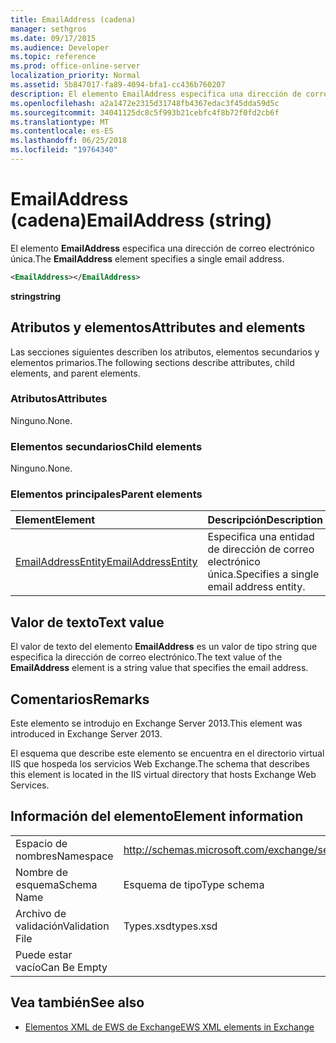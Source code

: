 ```yaml
---
title: EmailAddress (cadena)
manager: sethgros
ms.date: 09/17/2015
ms.audience: Developer
ms.topic: reference
ms.prod: office-online-server
localization_priority: Normal
ms.assetid: 5b847017-fa89-4094-bfa1-cc436b760207
description: El elemento EmailAddress especifica una dirección de correo electrónico única.
ms.openlocfilehash: a2a1472e2315d31748fb4367edac3f45dda59d5c
ms.sourcegitcommit: 34041125dc8c5f993b21cebfc4f8b72f0fd2cb6f
ms.translationtype: MT
ms.contentlocale: es-ES
ms.lasthandoff: 06/25/2018
ms.locfileid: "19764340"
---
```

# <a name="emailaddress-string"></a><span data-ttu-id="054c4-103">EmailAddress (cadena)</span><span class="sxs-lookup"><span data-stu-id="054c4-103">EmailAddress (string)</span></span>

<span data-ttu-id="054c4-104">El elemento **EmailAddress** especifica una dirección de correo electrónico única.</span><span class="sxs-lookup"><span data-stu-id="054c4-104">The **EmailAddress** element specifies a single email address.</span></span> 
  
```XML
<EmailAddress></EmailAddress>
```

 <span data-ttu-id="054c4-105">**string**</span><span class="sxs-lookup"><span data-stu-id="054c4-105">**string**</span></span>
## <a name="attributes-and-elements"></a><span data-ttu-id="054c4-106">Atributos y elementos</span><span class="sxs-lookup"><span data-stu-id="054c4-106">Attributes and elements</span></span>

<span data-ttu-id="054c4-107">Las secciones siguientes describen los atributos, elementos secundarios y elementos primarios.</span><span class="sxs-lookup"><span data-stu-id="054c4-107">The following sections describe attributes, child elements, and parent elements.</span></span>
  
### <a name="attributes"></a><span data-ttu-id="054c4-108">Atributos</span><span class="sxs-lookup"><span data-stu-id="054c4-108">Attributes</span></span>

<span data-ttu-id="054c4-109">Ninguno.</span><span class="sxs-lookup"><span data-stu-id="054c4-109">None.</span></span>
  
### <a name="child-elements"></a><span data-ttu-id="054c4-110">Elementos secundarios</span><span class="sxs-lookup"><span data-stu-id="054c4-110">Child elements</span></span>

<span data-ttu-id="054c4-111">Ninguno.</span><span class="sxs-lookup"><span data-stu-id="054c4-111">None.</span></span>
  
### <a name="parent-elements"></a><span data-ttu-id="054c4-112">Elementos principales</span><span class="sxs-lookup"><span data-stu-id="054c4-112">Parent elements</span></span>

|<span data-ttu-id="054c4-113">**Element**</span><span class="sxs-lookup"><span data-stu-id="054c4-113">**Element**</span></span>|<span data-ttu-id="054c4-114">**Descripción**</span><span class="sxs-lookup"><span data-stu-id="054c4-114">**Description**</span></span>|
|:-----|:-----|
|[<span data-ttu-id="054c4-115">EmailAddressEntity</span><span class="sxs-lookup"><span data-stu-id="054c4-115">EmailAddressEntity</span></span>](emailaddressentity.md) <br/> |<span data-ttu-id="054c4-116">Especifica una entidad de dirección de correo electrónico única.</span><span class="sxs-lookup"><span data-stu-id="054c4-116">Specifies a single email address entity.</span></span>  <br/> |
   
## <a name="text-value"></a><span data-ttu-id="054c4-117">Valor de texto</span><span class="sxs-lookup"><span data-stu-id="054c4-117">Text value</span></span>

<span data-ttu-id="054c4-118">El valor de texto del elemento **EmailAddress** es un valor de tipo string que especifica la dirección de correo electrónico.</span><span class="sxs-lookup"><span data-stu-id="054c4-118">The text value of the **EmailAddress** element is a string value that specifies the email address.</span></span> 
  
## <a name="remarks"></a><span data-ttu-id="054c4-119">Comentarios</span><span class="sxs-lookup"><span data-stu-id="054c4-119">Remarks</span></span>

<span data-ttu-id="054c4-120">Este elemento se introdujo en Exchange Server 2013.</span><span class="sxs-lookup"><span data-stu-id="054c4-120">This element was introduced in Exchange Server 2013.</span></span>
  
<span data-ttu-id="054c4-121">El esquema que describe este elemento se encuentra en el directorio virtual IIS que hospeda los servicios Web Exchange.</span><span class="sxs-lookup"><span data-stu-id="054c4-121">The schema that describes this element is located in the IIS virtual directory that hosts Exchange Web Services.</span></span>
  
## <a name="element-information"></a><span data-ttu-id="054c4-122">Información del elemento</span><span class="sxs-lookup"><span data-stu-id="054c4-122">Element information</span></span>

|||
|:-----|:-----|
|<span data-ttu-id="054c4-123">Espacio de nombres</span><span class="sxs-lookup"><span data-stu-id="054c4-123">Namespace</span></span>  <br/> |http://schemas.microsoft.com/exchange/services/2006/types  <br/> |
|<span data-ttu-id="054c4-124">Nombre de esquema</span><span class="sxs-lookup"><span data-stu-id="054c4-124">Schema Name</span></span>  <br/> |<span data-ttu-id="054c4-125">Esquema de tipo</span><span class="sxs-lookup"><span data-stu-id="054c4-125">Type schema</span></span>  <br/> |
|<span data-ttu-id="054c4-126">Archivo de validación</span><span class="sxs-lookup"><span data-stu-id="054c4-126">Validation File</span></span>  <br/> |<span data-ttu-id="054c4-127">Types.xsd</span><span class="sxs-lookup"><span data-stu-id="054c4-127">types.xsd</span></span>  <br/> |
|<span data-ttu-id="054c4-128">Puede estar vacío</span><span class="sxs-lookup"><span data-stu-id="054c4-128">Can Be Empty</span></span>  <br/> ||
   
## <a name="see-also"></a><span data-ttu-id="054c4-129">Vea también</span><span class="sxs-lookup"><span data-stu-id="054c4-129">See also</span></span>

- [<span data-ttu-id="054c4-130">Elementos XML de EWS de Exchange</span><span class="sxs-lookup"><span data-stu-id="054c4-130">EWS XML elements in Exchange</span></span>](ews-xml-elements-in-exchange.md)


